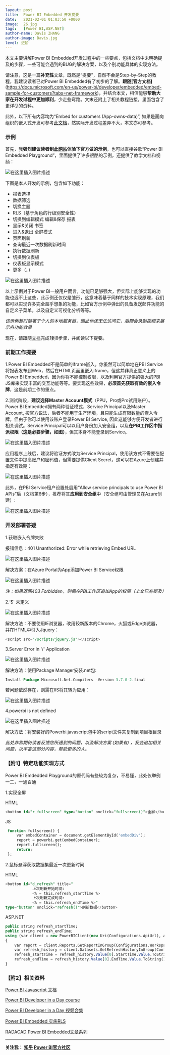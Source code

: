 ```yaml
---
layout: post
title:  Power BI Embedded 开发提要
date:   2021-02-01 01:03:50 +0000
image:  26.jpg
tags:   [Power BI,ASP.NET]
author-name: Davis ZHANG
author-image: Davis.jpg
level: 进阶
---
```



本文主要讲解Power BI Embedded开发过程中的一些要点，包括文档中未明确提及的步骤，一些可能会遇到的BUG的解决方案，以及个别功能具体的实现方法。

请注意，这是一篇**补充性**文章，既然是“提要”，自然不会是Step-by-Step的教程，我建议读者已对Power BI Embedded有了初步的了解。**跟随[官方文档]**(https://docs.microsoft.com/en-us/power-bi/developer/embedded/embed-sample-for-customers?tabs=net-framework)，并结合本文，相信能够**帮助大家在开发过程中更加顺利**，少走些弯路。文末还附上了相关教程链接，里面包含了更详尽的资料。

此外，以下所有内容均为“Embed for customers (App-owns-data)”, 如果是面向组织的嵌入式开发可参考[此文档](https://docs.microsoft.com/en-us/power-bi/developer/embedded/embed-sample-for-your-organization)，然实际开发过程差异不大，本文亦可参考。

### 示例

首先，我**强烈建议读者到[此网站](https://microsoft.github.io/PowerBI-JavaScript/demo/v2-demo/index.html#)体验下官方做的示例**，也可以直接谷歌“Power BI Embedded Playground”，里面提供了许多很酷的示例，还提供了教学文档和视频：

![在这里插入图片描述](https://img-blog.csdnimg.cn/2021020117240077.png?x-oss-process=image/watermark,type_ZmFuZ3poZW5naGVpdGk,shadow_10,text_RC1CSSB8IERhdmlzIG9uIEJJ,size_16,color_FFFFFF,t_70)

下图是本人开发的示例，包含如下功能：

- 报表选择
- 数据筛选
- 切换主题
- RLS（基于角色的行级别安全性）
- 切换到编辑模式 编辑&保存 报表
- 显示&关闭 书签
- 进入&退出 全屏模式
- 页面刷新
- 查询最近一次数据刷新时间
- 执行数据刷新
- 切换到仪表板
- 仪表板显示模式
- 更多（..)

![在这里插入图片描述](https://img-blog.csdnimg.cn/20210201172544253.png?x-oss-process=image/watermark,type_ZmFuZ3poZW5naGVpdGk,shadow_10,text_RC1CSSB8IERhdmlzIG9uIEJJ,size_16,color_FFFFFF,t_70)

以上示例对于Power BI一般用户而言，功能已足够强大，但实际上能够实现的功能也远不止这些，此示例还仅仅是雏形，这意味着基于同样的技术实现原理，我们都可以实现许多完全超乎想象的功能，比如官方示例中弹出的具备发送邮件功能的自定义子菜单，以及自定义可视化分析等等。

*该示例暂时部署于个人的本地服务器，因此你还无法访问它，后期会录制视频来展示各功能效果*

现在，请跟随[文档](https://docs.microsoft.com/zh-cn/power-bi/developer/embedded/embed-sample-for-customers?tabs=net-framework)完成1到8步骤，并阅读以下提要。

### 前期工作提要

1.Power BI Embedded不是简单的iframe嵌入。你虽然可以简单地在PBI Service将报表发布到Web，然后在HTML页面里嵌入iframe，但这并非真正意义上的Power BI Embedded，因为你将不能控制权限，以及利用官方提供的强大的PBI JS库来实现丰富的交互功能等等。要实现这些效果，**必须首先获取有效的嵌入令牌**，这是前期工作的重点。

2.测试阶段，**建议选择Master Account模式**（PPU，Pro或Pro试用账户）。 Power BI Embedded拥有两种验证模式，Service Principal以及Master Account,  按官方说法，后者不能用于生产环境，且只能生成有限数量的嵌入令牌，但由于你可以使用该账户登录Power BI Service, 因此这能够方便开发者进行相关调试。Service Principal可以以用户身份加入安全组，以及**在PBI工作区中指派权限（这是必要步骤，如图）**，但其本身不能登录到Service。

![在这里插入图片描述](https://img-blog.csdnimg.cn/20210201222600251.jpg?x-oss-process=image/watermark,type_ZmFuZ3poZW5naGVpdGk,shadow_10,text_RC1CSSB8IERhdmlzIG9uIEJJ,size_16,color_FFFFFF,t_70)

应用程序上线后，建议将验证方式改为Service Principal，使用该方式不需要在配置文件中提高账户和密码值，但需要提供Client Secret，这可以在Azure上创建并指定有效期：

![在这里插入图片描述](https://img-blog.csdnimg.cn/20210201221718538.png?x-oss-process=image/watermark,type_ZmFuZ3poZW5naGVpdGk,shadow_10,text_RC1CSSB8IERhdmlzIG9uIEJJ,size_16,color_FFFFFF,t_70)

此外，在PBI Service租户设置处启用“Allow service principals to use Power BI APIs”后（文档第6步），推荐将其**应用到安全组**中（安全组可由管理员在Azure创建）:

![在这里插入图片描述](https://img-blog.csdnimg.cn/2021020122201310.png?x-oss-process=image/watermark,type_ZmFuZ3poZW5naGVpdGk,shadow_10,text_RC1CSSB8IERhdmlzIG9uIEJJ,size_16,color_FFFFFF,t_70)



### 开发部署答疑


1.获取嵌入令牌失败

报错信息：401 Unanthorized: Error while retrieving Embed URL

![在这里插入图片描述](https://img-blog.csdnimg.cn/20210201224258915.png)

解决方案：在Azure Portal为App添加Power BI Service权限

![在这里插入图片描述](https://img-blog.csdnimg.cn/20210201224326416.png?x-oss-process=image/watermark,type_ZmFuZ3poZW5naGVpdGk,shadow_10,text_RC1CSSB8IERhdmlzIG9uIEJJ,size_16,color_FFFFFF,t_70)

*注：如果返回403 Forbidden，则需在PBI工作区追加App的权限（上文已有提及）*

2.‘$' 未定义

![在这里插入图片描述](https://img-blog.csdnimg.cn/20210201224900508.png?x-oss-process=image/watermark,type_ZmFuZ3poZW5naGVpdGk,shadow_10,text_RC1CSSB8IERhdmlzIG9uIEJJ,size_16,color_FFFFFF,t_70)

解决方法：不要使用IE浏览器，改用较新版本的Chrome，火狐或Edge浏览器，并在HTML中引入Jquery：

```SQL
<script src="/scripts/jquery.js"></script>
```

3.Server Error in '/' Application

![在这里插入图片描述](https://img-blog.csdnimg.cn/20210201225759529.png)

解决方法：使用Package Manager安装.net包: 

```SQL
Install-Package Microsoft.Net.Compilers -Version 3.7.0-2.final
```


若问题依然存在，则需在IIS将其转为应用：

![在这里插入图片描述](https://img-blog.csdnimg.cn/2021020123002892.jpg?x-oss-process=image/watermark,type_ZmFuZ3poZW5naGVpdGk,shadow_10,text_RC1CSSB8IERhdmlzIG9uIEJJ,size_16,color_FFFFFF,t_70)

4.powerbi is not defined

![在这里插入图片描述](https://img-blog.csdnimg.cn/20210201230309723.png)

解决方法：将安装好的Powerbi.javascript包中的script文件夹复制到项目根目录

*此处非常期待读者反馈您所遇到的问题，以及解决方案 (如果有) ，我会追加相关问题，以丰富这部分内容，帮助更多的人。*

### 【附1】特定功能实现方式

Power BI Emdedded Playground的原代码有些较为复杂，不易懂，此处仅举例一二，一通百通

1.实现全屏

HTML

```SQL
<button id="r_fullscreen" type="button" onclick="fullscreen()">全屏</button>
```

JS

```SQL
 function fullscreen() {
     var embedContainer = document.getElementById('embedDiv');
     report = powerbi.get(embedContainer);
     report.fullscreen();
     return;
 };
```

2.鼠标悬浮获取数据集最近一次更新时间

HTML

```SQL
<button id="d_refresh" title="
            上次刷新开始时间: 
            <% = this.refresh_startTime %>
            上次刷新完成时间: 
            <% = this.refresh_endTime %>" 
type="button" onclick="refresh()">刷新数据</button>
```

ASP.NET

```SQL
public string refresh_startTime;
public string refresh_endTime;
using (var client = new PowerBIClient(new Uri(Configurations.ApiUrl), Authentication.GetTokenCredentials()))
{
	var report = client.Reports.GetReportInGroup(Configurations.WorkspaceId, new Guid(ddlReport.SelectedValue));
	var refresh_history = client.Datasets.GetRefreshHistoryInGroup(Configurations.WorkspaceId,report.DatasetId);
	refresh_startTime = refresh_history.Value[0].StartTime.Value.ToString();
	refresh_endTime = refresh_history.Value[0].EndTime.Value.ToString();
}
```


### 【附2】相关资料

[Power BI Javascript 文档](https://github.com/Microsoft/powerbi-javascript/wiki)

[Power BI Developer in a Day course](https://docs.microsoft.com/en-us/power-bi/learning-catalog/developer-online-course)

[Power BI Developer in a Day 视频合集](https://www.youtube.com/playlist?list=PL1N57mwBHtN1AGWHnJMhtvJCIG_IlC07D)

[Power BI Embedded 实施RLS](https://docs.microsoft.com/en-us/power-bi/developer/embedded/embedded-row-level-security)

[RADACAD Power BI Embedded文章系列](https://radacad.com/tag/power-bi-embedded)



-----------------

**关注我： [知乎](https://www.zhihu.com/people/zhang-zhe-hong-01/posts)  [Power BI官方社区](https://community.powerbi.com/t5/user/viewprofilepage/user-id/220984)**